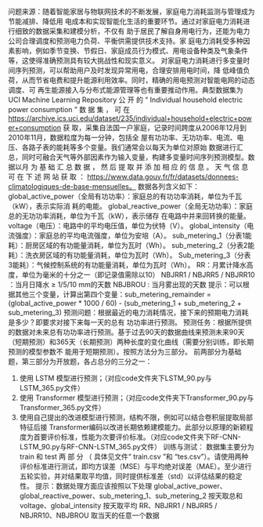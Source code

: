 问题来源：随着智能家居与物联网技术的不断发展，家庭电力消耗监测与管理成为节能减排、降低用 电成本和实现智能化生活的重要环节。通过对家庭电力消耗进行细致的数据采集和建模分析，不仅有 助于居民了解自身用电行为，还能为电力公司合理调度和预测电力负荷、平衡供需提供技术支持。家 庭电力消耗受多种因素影响，例如季节变换、节假日、家庭成员行为模式、用电设备种类及气象条件 等，这使得准确预测具有较大挑战性和现实意义。
对家庭电力消耗进行多变量时间序列预测，可以帮助用户及时发现异常用电，合理安排用电时间，降 低峰值负荷，从而节省电费和提升能源利用效率。同时，精确的用电预测对智能电网的动态调度、可 再生能源接入与分布式能源管理等也有重要推动作用。典型数据集为UCI Machine Learning  Repository 公 开 的 “ Individual household electric power consumption ” 数 据 集 ， 可 在 https://archive.ics.uci.edu/dataset/235/individual+household+electric+power+consumption 获 取，采集自法国一户家庭，记录时间跨度从2006年12月到2010年11月，数据粒度为每一分钟，包括全 屋有功功率、无功功率、电流、电压、各路子表的能耗等多个变量。我们通常会以每天为单位对原始 数据进行汇总，同时可融合天气等外部因素作为输入变量，构建多变量时间序列预测模型。数据以月 为 基 础 汇 总 数 据 ， 然 后 提 取 并 添 加 相 应 的 信 息 。 天 气 信 息 可 在 下 述 网 站 获 取 ： https://www.data.gouv.fr/fr/datasets/donnees-climatologiques-de-base-mensuelles。
数据各列含义如下： global_active_power（全局有功功率）：家庭总的有功功率消耗，单位为千瓦（kW），表示实际消 耗的电能。
global_reactive_power（全局无功功率）：家庭总的无功功率消耗，单位为千瓦（kW），表示储存 在电路中并来回转换的能量。 
voltage（电压）：电路中的平均电压值，单位为伏特（V）。 
global_intensity（电流强度）：家庭总的平均电流强度，单位为安培（A）。 
sub_metering_1（分表1能耗）：厨房区域的有功能量消耗，单位为瓦时（Wh）。 
sub_metering_2（分表2能耗）：洗衣房区域的有功能量消耗，单位为瓦时（Wh）。 
Sub_metering_3（分表3能耗）：气候控制系统的有功能量消耗，单位为瓦时（Wh）。 
RR：月累计降水高度，单位为毫米的十分之一（即记录值需除以10） 
NBJRR1 / NBJRR5 / NBJRR10 ：当月日降水 ≥ 1/5/10 mm的天数 
NBJBROU : 当月雾出现的天数 
提示：可以根据其他三个变量，计算出第四个变量：sub_metering_remainder =  (global_active_power * 1000 / 60) - (sub_metering_1 + sub_metering_2 + sub_metering_3) 
预测问题：根据最近的电力消耗情况，接下来的预期电力消耗是多少？即要求对接下来每一天的总有 功功率进行预测。 
预测任务：根据所提供的数据对未来总有功功率进行预测。基于过去90天的数据曲线来预测未来90天 （短期预测）和365天（长期预测）两种长度的变化曲线（需要分别训练，即长期预测的模型参数不 能用于短期预测）。按照方法分为三部分。 前两部分为基础题，第三部分为开放题，各占总分的三分之一： 
1. 使用 LSTM 模型进行预测；（对应code文件夹下LSTM_90.py与LSTM_365.py文件）
2. 使用 Transformer 模型进行预测；（对应code文件夹下Transformer_90.py与Transformer_365.py文件）
3. 使用自己提出的改进模型进行预测，结构不限，例如可以结合卷积层提取局部特征后接 Transformer编码以改进长期依赖建模能力。此部分以原理的新颖程度为首要评价标准，性能为次要评价标准。（对应code文件夹下RF-CNN-LSTM_90.py与RF-CNN-LSTM_365.py文件）
训练与测试： 数据集主要分为 train 和 test 两 部 分 （ 具体见文件“ train.csv ”和 “tes.csv”）。请使用两种评价标准进行测试，即均方误差（MSE）与平均绝对误差（MAE）。至少进行 五轮实验，并对结果取平均值，同时提供标准差（std）以评估结果的稳定性。 
提示：数据处理方面应该按照以下处理 global_active_power、global_reactive_power、sub_metering_1、sub_metering_2 按天取总和 voltage、global_intensity 按天取平均 RR、NBJRR1 / NBJRR5 / NBJRR10、NBJBROU 取当天的任意一个数据
